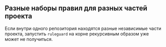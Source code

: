 ## Разные наборы правил для разных частей проекта

Если внутри одного репозитория находятся разные независимые части проекта, запустить `ruleguard` на корне рекурсивным образом уже может не получиться.

